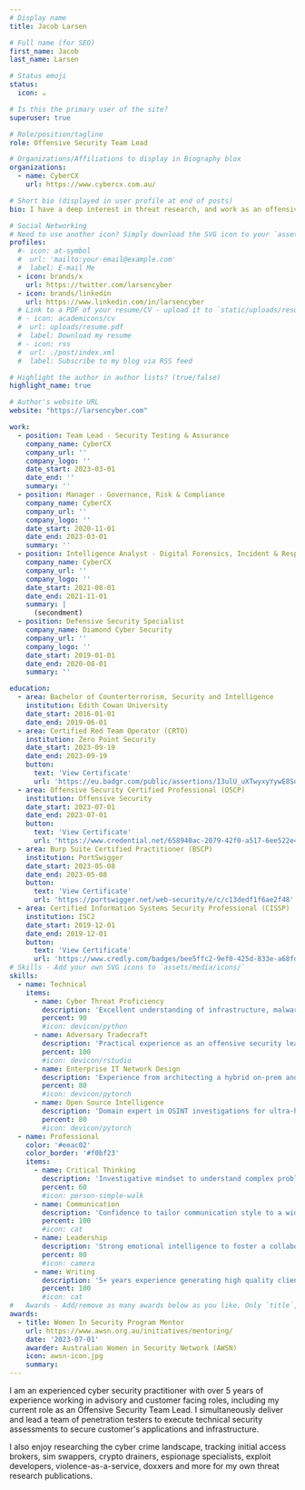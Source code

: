 ```yaml
---
# Display name
title: Jacob Larsen

# Full name (for SEO)
first_name: Jacob
last_name: Larsen

# Status emoji
status:
  icon: ☕

# Is this the primary user of the site?
superuser: true

# Role/position/tagline
role: Offensive Security Team Lead

# Organizations/Affiliations to display in Biography blox
organizations:
  - name: CyberCX
    url: https://www.cybercx.com.au/

# Short bio (displayed in user profile at end of posts)
bio: I have a deep interest in threat research, and work as an offensive security team lead. I have a diverse background in strategic cyber advisory roles. 

# Social Networking
# Need to use another icon? Simply download the SVG icon to your `assets/media/icons/` folder.
profiles:
  #- icon: at-symbol
  #  url: 'mailto:your-email@example.com'
  #  label: E-mail Me
  - icon: brands/x
    url: https://twitter.com/larsencyber
  - icon: brands/linkedin
    url: https://www.linkedin.com/in/larsencyber
  # Link to a PDF of your resume/CV - upload it to `static/uploads/resume.pdf`
  # - icon: academicons/cv
  #  url: uploads/resume.pdf
  #  label: Download my resume
  # - icon: rss
  #  url: ./post/index.xml
  #  label: Subscribe to my blog via RSS feed

# Highlight the author in author lists? (true/false)
highlight_name: true

# Author's website URL
website: "https://larsencyber.com"

work:
  - position: Team Lead - Security Testing & Assurance
    company_name: CyberCX
    company_url: ''
    company_logo: ''
    date_start: 2023-03-01
    date_end: ''
    summary: ''
  - position: Manager - Governance, Risk & Compliance
    company_name: CyberCX
    company_url: ''
    company_logo: ''
    date_start: 2020-11-01
    date_end: 2023-03-01
    summary: ''
  - position: Intelligence Analyst - Digital Forensics, Incident & Response
    company_name: CyberCX
    company_url: ''
    company_logo: ''
    date_start: 2021-08-01
    date_end: 2021-11-01
    summary: |
      (secondment)
  - position: Defensive Security Specialist
    company_name: Diamond Cyber Security
    company_url: ''
    company_logo: ''
    date_start: 2019-01-01
    date_end: 2020-08-01
    summary: ''

education:
  - area: Bachelor of Counterterrorism, Security and Intelligence
    institution: Edith Cowan University
    date_start: 2016-01-01
    date_end: 2019-06-01 
  - area: Certified Red Team Operator (CRTO)
    institution: Zero Point Security
    date_start: 2023-09-19
    date_end: 2023-09-19
    button:
      text: 'View Certificate'
      url: 'https://eu.badgr.com/public/assertions/I3ulU_uXTwyxyYywE8Soew'
  - area: Offensive Security Certified Professional (OSCP)
    institution: Offensive Security
    date_start: 2023-07-01
    date_end: 2023-07-01
    button:
      text: 'View Certificate'
      url: 'https://www.credential.net/658940ac-2079-42f0-a517-6ee522e45da5'
  - area: Burp Suite Certified Practitioner (BSCP)
    institution: PortSwigger
    date_start: 2023-05-08
    date_end: 2023-05-08
    button:
      text: 'View Certificate'
      url: 'https://portswigger.net/web-security/e/c/c13dedf1f6ae2f48'
  - area: Certified Information Systems Security Professional (CISSP)
    institution: ISC2
    date_start: 2019-12-01
    date_end: 2019-12-01
    button:
      text: 'View Certificate'
      url: 'https://www.credly.com/badges/bee5ffc2-9ef0-425d-833e-a68fd4a10d8d/public_url'
# Skills - Add your own SVG icons to `assets/media/icons/`
skills:
  - name: Technical
    items:
      - name: Cyber Threat Proficiency
        description: 'Excellent understanding of infrastructure, malware, execution chains and evasion techniques used by threat actors.'
        percent: 90
        #icon: devicon/python
      - name: Adversary Tradecraft
        description: 'Practical experience as an offensive security lead, exploiting vulnerabilities, performing privilege escalation and lateral movement.'
        percent: 100
        #icon: devicon/rstudio
      - name: Enterprise IT Network Design
        description: 'Experience from architecting a hybrid on-prem and cloud based Defence secure research enclave.'
        percent: 80
        #icon: devicon/pytorch
      - name: Open Source Intelligence
        description: 'Domain expert in OSINT investigations for ultra-high net worth family offices.'
        percent: 80
        #icon: devicon/pytorch
  - name: Professional
    color: '#eeac02'
    color_border: '#f0bf23'
    items:
      - name: Critical Thinking
        description: 'Investigative mindset to understand complex problems, develop intuition and identify out-of-the-box solutions.'
        percent: 60
        #icon: person-simple-walk
      - name: Communication
        description: 'Confidence to tailor communication style to a wide range of stakeholders, from engineers to chief information security officers.'
        percent: 100
        #icon: cat
      - name: Leadership
        description: 'Strong emotional intelligence to foster a collaboratige culture, embracing diversity.'
        percent: 80
        #icon: camera
      - name: Writing
        description: '5+ years experience generating high quality client deliverable for executive and technical audiences.'
        percent: 100
        #icon: cat
#   Awards - Add/remove as many awards below as you like. Only `title`, `awarder`, and `date` are required. Begin multi-line `summary` with YAML's `|` or `|2-` multi-line prefix and indent 2 spaces below.
awards:
  - title: Women In Security Program Mentor
    url: https://www.awsn.org.au/initiatives/mentoring/
    date: '2023-07-01'
    awarder: Australian Women in Security Network (AWSN)
    icon: awsn-icon.jpg
    summary:
---
```

I am an experienced cyber security practitioner with over 5 years of experience working in advisory and customer facing roles, including my current role as an Offensive Security Team Lead. I simultaneously deliver and lead a team of penetration testers to execute technical security assessments to secure customer's applications and infrastructure. 

I also enjoy researching the cyber crime landscape, tracking initial access brokers, sim swappers, crypto drainers, espionage specialists, exploit developers, violence-as-a-service, doxxers and more for my own threat research publications.